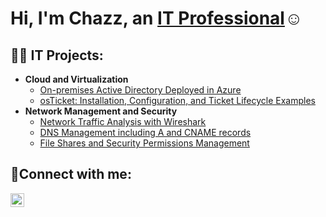 <h1>Hi, I'm Chazz, an <a href="https://www.linkedin.com/in/chazz-c-382a75122">IT Professional</a>☺</h1>

<h2>👨‍💻 IT Projects:</h2>


- <b>Cloud and Virtualization</b>
  - [On-premises Active Directory Deployed in Azure](https://github.com/00chazz/configure-ad)
  - [osTicket: Installation, Configuration, and Ticket Lifecycle Examples](https://github.com/00chazz/osticket-config)
- <b>Network Management and Security</b>
  - [Network Traffic Analysis with Wireshark](https://github.com/00chazz/wireshark-analysis)
  - [DNS Management including A and CNAME records](https://github.com/00chazz/dns-management/)
  - [File Shares and Security Permissions Management](https://github.com/00chazz/file-security)

<h2>🤳Connect with me:</h2>

[<img align="left" alt="Josh | LinkedIn" width="22px" src="https://cdn.jsdelivr.net/npm/simple-icons@v3/icons/linkedin.svg" />][linkedin]

[linkedin]: https://www.linkedin.com/in/chazz-c-382a75122

